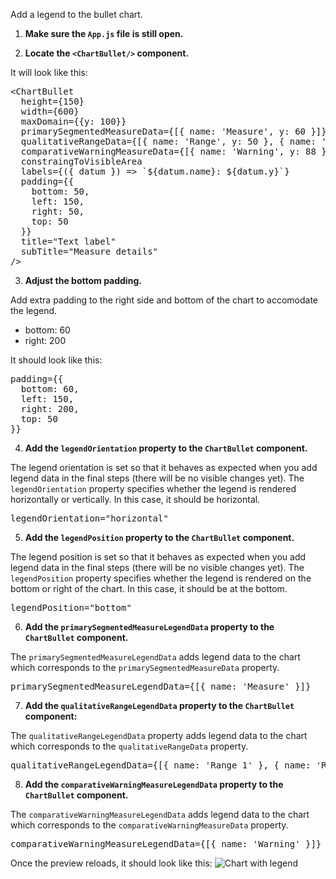 Add a legend to the bullet chart.

1) <strong>Make sure the `App.js` file is still open.</strong>

2) <strong>Locate the `<ChartBullet/>` component.</strong>

It will look like this:

<pre class="file">
&lt;ChartBullet
  height={150}
  width={600}
  maxDomain={{y: 100}}
  primarySegmentedMeasureData={[{ name: &#39;Measure&#39;, y: 60 }]}
  qualitativeRangeData={[{ name: &#39;Range&#39;, y: 50 }, { name: &#39;Range&#39;, y: 75 }]}
  comparativeWarningMeasureData={[{ name: &#39;Warning&#39;, y: 88 }]}
  constraingToVisibleArea
  labels={({ datum }) =&gt; `${datum.name}: ${datum.y}`}
  padding={{
    bottom: 50,
    left: 150,
    right: 50,
    top: 50
  }}
  title="Text label"
  subTitle="Measure details"
/&gt;
</pre>

3) <strong>Adjust the bottom padding.</strong>

Add extra padding to the right side and bottom of the chart to accomodate the legend.

- bottom: 60
- right: 200

It should look like this:

<pre class="file" data-target="clipboard">padding={{
  bottom: 60,
  left: 150,
  right: 200,
  top: 50
}}</pre>

4) <strong>Add the `legendOrientation` property to the `ChartBullet` component.</strong>

The legend orientation is set so that it behaves as expected when you add legend data in the final steps (there will be no visible changes yet).
The `legendOrientation` property specifies whether the legend is rendered horizontally or vertically. In this case, it should be horizontal.

<pre class="file" data-target="clipboard">legendOrientation=&quot;horizontal&quot;</pre>

5) <strong>Add the `legendPosition` property to the `ChartBullet` component.</strong>

The legend position is set so that it behaves as expected when you add legend data in the final steps (there will be no visible changes yet).
The `legendPosition` property specifies whether the legend is rendered on the bottom or right of the chart. In this case, it should be at the bottom.

<pre class="file" data-target="clipboard">legendPosition=&quot;bottom&quot;</pre>

6) <strong>Add the `primarySegmentedMeasureLegendData` property to the `ChartBullet` component.</strong>

The `primarySegmentedMeasureLegendData` adds legend data to the chart which corresponds to the `primarySegmentedMeasureData` property.

<pre class="file" data-target="clipboard">primarySegmentedMeasureLegendData={[{ name: &#39;Measure&#39; }]}</pre>

7) <strong>Add the `qualitativeRangeLegendData` property to the `ChartBullet` component:</strong>

The `qualitativeRangeLegendData` property adds legend data to the chart which corresponds to the `qualitativeRangeData` property.

<pre class="file" data-target="clipboard">qualitativeRangeLegendData={[{ name: &#39;Range 1&#39; }, { name: &#39;Range 2&#39; }]}</pre>

8) <strong>Add the `comparativeWarningMeasureLegendData` property to the `ChartBullet` component.</strong>

The `comparativeWarningMeasureLegendData` adds legend data to the chart which corresponds to the `comparativeWarningMeasureData` property.

<pre class="file" data-target="clipboard">comparativeWarningMeasureLegendData={[{ name: &#39;Warning&#39; }]}</pre>

Once the preview reloads, it should look like this:
<img src="bullet-chart/assets/legend.png" alt="Chart with legend" style="box-shadow: rgba(3, 3, 3, 0)2) 0px 1)25px 2)5px 0px;" />
